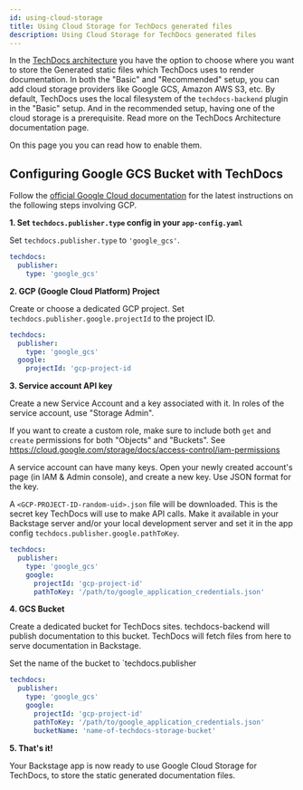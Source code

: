 ```yaml
---
id: using-cloud-storage
title: Using Cloud Storage for TechDocs generated files
description: Using Cloud Storage for TechDocs generated files
---
```


In the [TechDocs architecture](./architecture.md) you have the option to choose where you want to store
the Generated static files which TechDocs uses to render documentation. In both the "Basic" and "Recommended"
setup, you can add cloud storage providers like Google GCS, Amazon AWS S3, etc. By default, TechDocs
uses the local filesystem of the `techdocs-backend` plugin in the "Basic" setup. And in the recommended setup,
having one of the cloud storage is a prerequisite. Read more on the TechDocs Architecture documentation page.

On this page you you can read how to enable them.

## Configuring Google GCS Bucket with TechDocs

Follow the [official Google Cloud documentation](https://googleapis.dev/nodejs/storage/latest/index.html#quickstart) for the latest instructions
on the following steps involving GCP.

**1. Set `techdocs.publisher.type` config in your `app-config.yaml`**

Set `techdocs.publisher.type` to `'google_gcs'`.

```yaml
techdocs:
  publisher:
    type: 'google_gcs'
```

**2. GCP (Google Cloud Platform) Project**

Create or choose a dedicated GCP project. Set `techdocs.publisher.google.projectId` to the project ID.

```yaml
techdocs:
  publisher:
    type: 'google_gcs'
  google:
    projectId: 'gcp-project-id
```

**3. Service account API key**

Create a new Service Account and a key associated with it. In roles of the service account, use "Storage Admin".

If you want to create a custom role, make sure to include both `get` and `create` permissions for both "Objects" and "Buckets". See https://cloud.google.com/storage/docs/access-control/iam-permissions

A service account can have many keys. Open your newly created account's page (in IAM & Admin console), and create a new key. Use JSON format for the key.

A `<GCP-PROJECT-ID-random-uid>.json` file will be downloaded. This is the secret key TechDocs will use to make API calls. Make it available in your Backstage server and/or your local development server and set it in the app config `techdocs.publisher.google.pathToKey`.

```yaml
techdocs:
  publisher:
    type: 'google_gcs'
    google:
      projectId: 'gcp-project-id'
      pathToKey: '/path/to/google_application_credentials.json'
```

**4. GCS Bucket**

Create a dedicated bucket for TechDocs sites. techdocs-backend will publish documentation to this bucket.
TechDocs will fetch files from here to serve documentation in Backstage.

Set the name of the bucket to `techdocs.publisher

```yaml
techdocs:
  publisher:
    type: 'google_gcs'
    google:
      projectId: 'gcp-project-id'
      pathToKey: '/path/to/google_application_credentials.json'
      bucketName: 'name-of-techdocs-storage-bucket'
```

**5. That's it!**

Your Backstage app is now ready to use Google Cloud Storage for TechDocs, to store the static generated documentation files.
